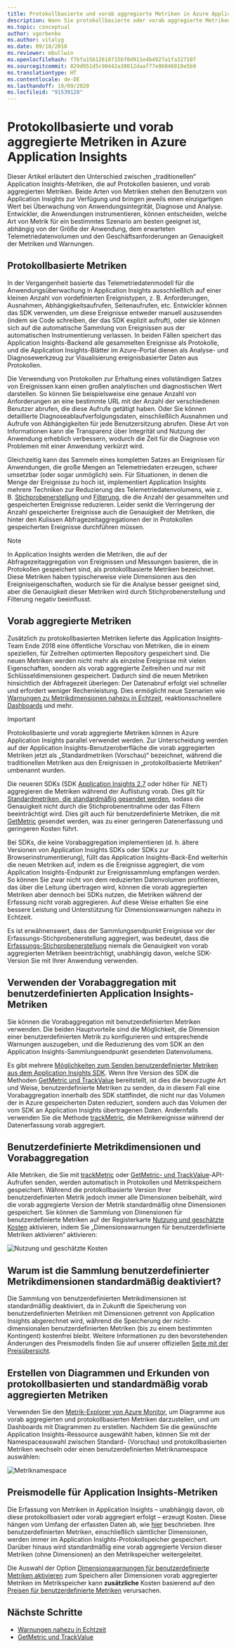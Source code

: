 ```yaml
---
title: Protokollbasierte und vorab aggregierte Metriken in Azure Application Insights | Microsoft-Dokumentation
description: Wann Sie protokollbasierte oder vorab aggregierte Metriken in Azure Application Insights verwenden
ms.topic: conceptual
author: vgorbenko
ms.author: vitalyg
ms.date: 09/18/2018
ms.reviewer: mbullwin
ms.openlocfilehash: f7bfa15b12618715bf0d911e4b4927a1fa327107
ms.sourcegitcommit: 829d951d5c90442a38012daaf77e86046018e5b9
ms.translationtype: HT
ms.contentlocale: de-DE
ms.lasthandoff: 10/09/2020
ms.locfileid: "91539128"
---
```

# <a name="log-based-and-pre-aggregated-metrics-in-application-insights"></a>Protokollbasierte und vorab aggregierte Metriken in Azure Application Insights

Dieser Artikel erläutert den Unterschied zwischen „traditionellen“ Application Insights-Metriken, die auf Protokollen basieren, und vorab aggregierten Metriken. Beide Arten von Metriken stehen den Benutzern von Application Insights zur Verfügung und bringen jeweils einen einzigartigen Wert bei Überwachung von Anwendungsintegrität, Diagnose und Analyse. Entwickler, die Anwendungen instrumentieren, können entscheiden, welche Art von Metrik für ein bestimmtes Szenario am besten geeignet ist, abhängig von der Größe der Anwendung, dem erwarteten Telemetriedatenvolumen und den Geschäftsanforderungen an Genauigkeit der Metriken und Warnungen.

## <a name="log-based-metrics"></a>Protokollbasierte Metriken

In der Vergangenheit basierte das Telemetriedatenmodell für die Anwendungsüberwachung in Application Insights ausschließlich auf einer kleinen Anzahl von vordefinierten Ereignistypen, z. B. Anforderungen, Ausnahmen, Abhängigkeitsaufrufen, Seitenaufrufen, etc. Entwickler können das SDK verwenden, um diese Ereignisse entweder manuell auszusenden (indem sie Code schreiben, der das SDK explizit aufruft), oder sie können sich auf die automatische Sammlung von Ereignissen aus der automatischen Instrumentierung verlassen. In beiden Fällen speichert das Application Insights-Backend alle gesammelten Ereignisse als Protokolle, und die Application Insights-Blätter im Azure-Portal dienen als Analyse- und Diagnosewerkzeug zur Visualisierung ereignisbasierter Daten aus Protokollen.

Die Verwendung von Protokollen zur Erhaltung eines vollständigen Satzes von Ereignissen kann einen großen analytischen und diagnostischen Wert darstellen. So können Sie beispielsweise eine genaue Anzahl von Anforderungen an eine bestimmte URL mit der Anzahl der verschiedenen Benutzer abrufen, die diese Aufrufe getätigt haben. Oder Sie können detaillierte Diagnoseablaufverfolgungsdaten, einschließlich Ausnahmen und Aufrufe von Abhängigkeiten für jede Benutzersitzung abrufen. Diese Art von Informationen kann die Transparenz über Integrität und Nutzung der Anwendung erheblich verbessern, wodurch die Zeit für die Diagnose von Problemen mit einer Anwendung verkürzt wird.

Gleichzeitig kann das Sammeln eines kompletten Satzes an Ereignissen für Anwendungen, die große Mengen an Telemetriedaten erzeugen, schwer umsetzbar (oder sogar unmöglich) sein. Für Situationen, in denen die Menge der Ereignisse zu hoch ist, implementiert Application Insights mehrere Techniken zur Reduzierung des Telemetriedatenvolumens, wie z. B. [Stichprobenerstellung](./sampling.md) und [Filterung](./api-filtering-sampling.md), die die Anzahl der gesammelten und gespeicherten Ereignisse reduzieren. Leider senkt die Verringerung der Anzahl gespeicherter Ereignisse auch die Genauigkeit der Metriken, die hinter den Kulissen Abfragezeitaggregationen der in Protokollen gespeicherten Ereignisse durchführen müssen.

> [!NOTE]
> In Application Insights werden die Metriken, die auf der Abfragezeitaggregation von Ereignissen und Messungen basieren, die in Protokollen gespeichert sind, als protokollbasierte Metriken bezeichnet. Diese Metriken haben typischerweise viele Dimensionen aus den Ereigniseigenschaften, wodurch sie für die Analyse besser geeignet sind, aber die Genauigkeit dieser Metriken wird durch Stichprobenerstellung und Filterung negativ beeinflusst.

## <a name="pre-aggregated-metrics"></a>Vorab aggregierte Metriken

Zusätzlich zu protokollbasierten Metriken lieferte das Application Insights-Team Ende 2018 eine öffentliche Vorschau von Metriken, die in einem speziellen, für Zeitreihen optimierten Repository gespeichert sind. Die neuen Metriken werden nicht mehr als einzelne Ereignisse mit vielen Eigenschaften, sondern als vorab aggregierte Zeitreihen und nur mit Schlüsseldimensionen gespeichert. Dadurch sind die neuen Metriken hinsichtlich der Abfragezeit überlegen: Der Datenabruf erfolgt viel schneller und erfordert weniger Rechenleistung. Dies ermöglicht neue Szenarien wie [Warnungen zu Metrikdimensionen nahezu in Echtzeit](../platform/alerts-metric-near-real-time.md), reaktionsschnellere [Dashboards](./overview-dashboard.md) und mehr.

> [!IMPORTANT]
> Protokollbasierte und vorab aggregierte Metriken können in Azure Application Insights parallel verwendet werden. Zur Unterscheidung werden auf der Application Insights-Benutzeroberfläche die vorab aggregierten Metriken jetzt als „Standardmetriken (Vorschau)“ bezeichnet, während die traditionellen Metriken aus den Ereignissen in „protokollbasierte Metriken“ umbenannt wurden.

Die neueren SDKs (SDK [Application Insights 2.7](https://www.nuget.org/packages/Microsoft.ApplicationInsights/2.7.2) oder höher für .NET) aggregieren die Metriken während der Auflistung vorab. Dies gilt für [Standardmetriken, die standardmäßig gesendet werden](../platform/metrics-supported.md#microsoftinsightscomponents), sodass die Genauigkeit nicht durch die Stichprobenentnahme oder das Filtern beeinträchtigt wird. Dies gilt auch für benutzerdefinierte Metriken, die mit [GetMetric](./api-custom-events-metrics.md#getmetric) gesendet werden, was zu einer geringeren Datenerfassung und geringeren Kosten führt.

Bei SDKs, die keine Vorabaggregation implementieren (d. h. ältere Versionen von Application Insights SDKs oder SDKs zur Browserinstrumentierung), füllt das Application Insights-Back-End weiterhin die neuen Metriken auf, indem es die Ereignisse aggregiert, die vom Application Insights-Endpunkt zur Ereignissammlung empfangen werden. So können Sie zwar nicht von dem reduzierten Datenvolumen profitieren, das über die Leitung übertragen wird, können die vorab aggregierten Metriken aber dennoch bei SDKs nutzen, die Metriken während der Erfassung nicht vorab aggregieren. Auf diese Weise erhalten Sie eine bessere Leistung und Unterstützung für Dimensionswarnungen nahezu in Echtzeit.

Es ist erwähnenswert, dass der Sammlungsendpunkt Ereignisse vor der Erfassungs-Stichprobenerstellung aggregiert, was bedeutet, dass die [Erfassungs-Stichprobenerstellung](./sampling.md) niemals die Genauigkeit von vorab aggregierten Metriken beeinträchtigt, unabhängig davon, welche SDK-Version Sie mit Ihrer Anwendung verwenden.  

## <a name="using-pre-aggregation-with-application-insights-custom-metrics"></a>Verwenden der Vorabaggregation mit benutzerdefinierten Application Insights-Metriken

Sie können die Vorabaggregation mit benutzerdefinierten Metriken verwenden. Die beiden Hauptvorteile sind die Möglichkeit, die Dimension einer benutzerdefinierten Metrik zu konfigurieren und entsprechende Warnungen auszugeben, und die Reduzierung des vom SDK an den Application Insights-Sammlungsendpunkt gesendeten Datenvolumens.

Es gibt mehrere [Möglichkeiten zum Senden benutzerdefinierter Metriken aus dem Application Insights SDK](./api-custom-events-metrics.md). Wenn Ihre Version des SDK die Methoden [GetMetric und TrackValue](./api-custom-events-metrics.md#getmetric) bereitstellt, ist dies die bevorzugte Art und Weise, benutzerdefinierte Metriken zu senden, da in diesem Fall eine Vorabaggregation innerhalb des SDK stattfindet, die nicht nur das Volumen der in Azure gespeicherten Daten reduziert, sondern auch das Volumen der vom SDK an Application Insights übertragenen Daten. Andernfalls verwenden Sie die Methode [trackMetric](./api-custom-events-metrics.md#trackmetric), die Metrikereignisse während der Datenerfassung vorab aggregiert.

## <a name="custom-metrics-dimensions-and-pre-aggregation"></a>Benutzerdefinierte Metrikdimensionen und Vorabaggregation

Alle Metriken, die Sie mit [trackMetric](./api-custom-events-metrics.md#trackmetric) oder [GetMetric- und TrackValue](./api-custom-events-metrics.md#getmetric)-API-Aufrufen senden, werden automatisch in Protokollen und Metrikspeichern gespeichert. Während die protokollbasierte Version Ihrer benutzerdefinierten Metrik jedoch immer alle Dimensionen beibehält, wird die vorab aggregierte Version der Metrik standardmäßig ohne Dimensionen gespeichert. Sie können die Sammlung von Dimensionen für benutzerdefinierte Metriken auf der Registerkarte [Nutzung und geschätzte Kosten](./pricing.md) aktivieren, indem Sie „Dimensionswarnungen für benutzerdefinierte Metriken aktivieren“ aktivieren: 

![Nutzung und geschätzte Kosten](./media/pre-aggregated-metrics-log-metrics/001-cost.png)

## <a name="why-is-collection-of-custom-metrics-dimensions-turned-off-by-default"></a>Warum ist die Sammlung benutzerdefinierter Metrikdimensionen standardmäßig deaktiviert?

Die Sammlung von benutzerdefinierten Metrikdimensionen ist standardmäßig deaktiviert, da in Zukunft die Speicherung von benutzerdefinierten Metriken mit Dimensionen getrennt von Application Insights abgerechnet wird, während die Speicherung der nicht-dimensionalen benutzerdefinierten Metriken (bis zu einem bestimmten Kontingent) kostenfrei bleibt. Weitere Informationen zu den bevorstehenden Änderungen des Preismodells finden Sie auf unserer offiziellen [Seite mit der Preisübersicht](https://azure.microsoft.com/pricing/details/monitor/).

## <a name="creating-charts-and-exploring-log-based-and-standard-pre-aggregated-metrics"></a>Erstellen von Diagrammen und Erkunden von protokollbasierten und standardmäßig vorab aggregierten Metriken

Verwenden Sie den [Metrik-Explorer von Azure Monitor](../platform/metrics-getting-started.md), um Diagramme aus vorab aggregierten und protokollbasierten Metriken darzustellen, und um Dashboards mit Diagrammen zu erstellen. Nachdem Sie die gewünschte Application Insights-Ressource ausgewählt haben, können Sie mit der Namespaceauswahl zwischen Standard- (Vorschau) und protokollbasierten Metriken wechseln oder einen benutzerdefinierten Metriknamespace auswählen:

![Metriknamespace](./media/pre-aggregated-metrics-log-metrics/002-metric-namespace.png)

## <a name="pricing-models-for-application-insights-metrics"></a>Preismodelle für Application Insights-Metriken

Die Erfassung von Metriken in Application Insights – unabhängig davon, ob diese protokollbasiert oder vorab aggregiert erfolgt – erzeugt Kosten. Diese hängen vom Umfang der erfassten Daten ab, wie [hier](./pricing.md#pricing-model) beschrieben. Ihre benutzerdefinierten Metriken, einschließlich sämtlicher Dimensionen, werden immer im Application Insights-Protokollspeicher gespeichert. Darüber hinaus wird standardmäßig eine vorab aggregierte Version dieser Metriken (ohne Dimensionen) an den Metrikspeicher weitergeleitet.

Die Auswahl der Option [Dimensionswarnungen für benutzerdefinierte Metriken aktivieren](#custom-metrics-dimensions-and-pre-aggregation) zum Speichern aller Dimensionen vorab aggregierter Metriken im Metrikspeicher kann **zusätzliche** Kosten basierend auf den [Preisen für benutzerdefinierte Metriken](https://azure.microsoft.com/pricing/details/monitor/) verursachen.

## <a name="next-steps"></a>Nächste Schritte

* [Warnungen nahezu in Echtzeit](../platform/alerts-metric-near-real-time.md)
* [GetMetric und TrackValue](./api-custom-events-metrics.md#getmetric)
